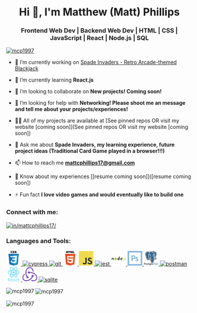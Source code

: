 <h1 align="center">Hi 👋, I'm Matthew (Matt) Phillips</h1>
<h3 align="center">Frontend Web Dev | Backend Web Dev | HTML | CSS | JavaScript | React | Node.js | SQL</h3>

<p align="left"> <a href="https://github.com/ryo-ma/github-profile-trophy"><img src="https://github-profile-trophy.vercel.app/?username=mcp1997" alt="mcp1997" /></a> </p>

- 🔭 I’m currently working on [Spade Invaders - Retro Arcade-themed Blackjack](https://github.com/mcp1997/spade-invaders)

- 🌱 I’m currently learning **React.js**

- 👯 I’m looking to collaborate on **New projects! Coming soon!**

- 🤝 I’m looking for help with **Networking! Please shoot me an message and tell me about your projects/experiences!**

- 👨‍💻 All of my projects are available at [See pinned repos OR visit my website [coming soon]](See pinned repos OR visit my website [coming soon])

- 💬 Ask me about **Spade Invaders, my learning experience, future project ideas (Traditional Card Game played in a browser!!!)**

- 📫 How to reach me **mattcphillips17@gmail.com**

- 📄 Know about my experiences [[resume coming soon]]([resume coming soon])

- ⚡ Fun fact **I love video games and would eventually like to build one**

<h3 align="left">Connect with me:</h3>
<p align="left">
<a href="https://linkedin.com/in/mattcphillips17/" target="blank"><img align="center" src="https://raw.githubusercontent.com/rahuldkjain/github-profile-readme-generator/master/src/images/icons/Social/linked-in-alt.svg" alt="in/mattcphillips17/" height="30" width="40" /></a>
</p>

<h3 align="left">Languages and Tools:</h3>
<p align="left"> <a href="https://www.w3schools.com/css/" target="_blank" rel="noreferrer"> <img src="https://raw.githubusercontent.com/devicons/devicon/master/icons/css3/css3-original-wordmark.svg" alt="css3" width="40" height="40"/> </a> <a href="https://www.cypress.io" target="_blank" rel="noreferrer"> <img src="https://raw.githubusercontent.com/simple-icons/simple-icons/6e46ec1fc23b60c8fd0d2f2ff46db82e16dbd75f/icons/cypress.svg" alt="cypress" width="40" height="40"/> </a> <a href="https://git-scm.com/" target="_blank" rel="noreferrer"> <img src="https://www.vectorlogo.zone/logos/git-scm/git-scm-icon.svg" alt="git" width="40" height="40"/> </a> <a href="https://www.w3.org/html/" target="_blank" rel="noreferrer"> <img src="https://raw.githubusercontent.com/devicons/devicon/master/icons/html5/html5-original-wordmark.svg" alt="html5" width="40" height="40"/> </a> <a href="https://developer.mozilla.org/en-US/docs/Web/JavaScript" target="_blank" rel="noreferrer"> <img src="https://raw.githubusercontent.com/devicons/devicon/master/icons/javascript/javascript-original.svg" alt="javascript" width="40" height="40"/> </a> <a href="https://jestjs.io" target="_blank" rel="noreferrer"> <img src="https://www.vectorlogo.zone/logos/jestjsio/jestjsio-icon.svg" alt="jest" width="40" height="40"/> </a> <a href="https://nodejs.org" target="_blank" rel="noreferrer"> <img src="https://raw.githubusercontent.com/devicons/devicon/master/icons/nodejs/nodejs-original-wordmark.svg" alt="nodejs" width="40" height="40"/> </a> <a href="https://www.photoshop.com/en" target="_blank" rel="noreferrer"> <img src="https://raw.githubusercontent.com/devicons/devicon/master/icons/photoshop/photoshop-line.svg" alt="photoshop" width="40" height="40"/> </a> <a href="https://www.postgresql.org" target="_blank" rel="noreferrer"> <img src="https://raw.githubusercontent.com/devicons/devicon/master/icons/postgresql/postgresql-original-wordmark.svg" alt="postgresql" width="40" height="40"/> </a> <a href="https://postman.com" target="_blank" rel="noreferrer"> <img src="https://www.vectorlogo.zone/logos/getpostman/getpostman-icon.svg" alt="postman" width="40" height="40"/> </a> <a href="https://reactjs.org/" target="_blank" rel="noreferrer"> <img src="https://raw.githubusercontent.com/devicons/devicon/master/icons/react/react-original-wordmark.svg" alt="react" width="40" height="40"/> </a> <a href="https://redux.js.org" target="_blank" rel="noreferrer"> <img src="https://raw.githubusercontent.com/devicons/devicon/master/icons/redux/redux-original.svg" alt="redux" width="40" height="40"/> </a> <a href="https://www.sqlite.org/" target="_blank" rel="noreferrer"> <img src="https://www.vectorlogo.zone/logos/sqlite/sqlite-icon.svg" alt="sqlite" width="40" height="40"/> </a> </p>

<p><img align="left" src="https://github-readme-stats.vercel.app/api/top-langs?username=mcp1997&show_icons=true&locale=en&layout=compact" alt="mcp1997" /></p>

<p>&nbsp;<img align="center" src="https://github-readme-stats.vercel.app/api?username=mcp1997&show_icons=true&locale=en" alt="mcp1997" /></p>

<p><img align="center" src="https://github-readme-streak-stats.herokuapp.com/?user=mcp1997&" alt="mcp1997" /></p>
